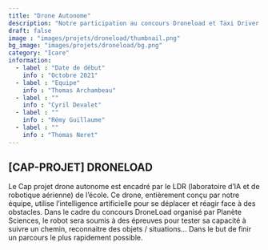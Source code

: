 ```yaml
---
title: "Drone Autonome"
description: "Notre participation au concours Droneload et Taxi Driver 2024 !"
draft: false
image : "images/projets/droneload/thumbnail.png"
bg_image: "images/projets/droneload/bg.png"
category: "Icare"
information:
  - label : "Date de début"
    info : "Octobre 2021"
  - label : "Equipe"
    info : "Thomas Archambeau"
  - label : ""
    info : "Cyril Devalet"
  - label : ""
    info : "Rémy Guillaume"
  - label : ""
    info : "Thomas Neret"
---
```


## [CAP-PROJET] DRONELOAD 

Le Cap projet drone autonome est encadré par le LDR (laboratoire d’IA et de robotique aérienne) de l’école. 
Ce drone, entièrement conçu par notre équipe, utilise l’intelligence artificielle pour se déplacer et réagir face à des obstacles.
Dans le cadre du concours DroneLoad organisé par Planète Sciences, 
le robot sera soumis à des épreuves pour tester sa capacité à suivre un chemin,
reconnaitre des objets / situations… Dans le but de finir un parcours le plus rapidement possible.
